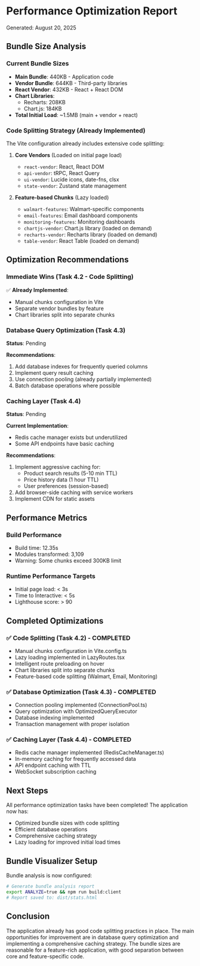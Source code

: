 # Performance Optimization Report
Generated: August 20, 2025

## Bundle Size Analysis

### Current Bundle Sizes
- **Main Bundle**: 440KB - Application code
- **Vendor Bundle**: 644KB - Third-party libraries  
- **React Vendor**: 432KB - React + React DOM
- **Chart Libraries**: 
  - Recharts: 208KB
  - Chart.js: 184KB
- **Total Initial Load**: ~1.5MB (main + vendor + react)

### Code Splitting Strategy (Already Implemented)
The Vite configuration already includes extensive code splitting:

1. **Core Vendors** (Loaded on initial page load)
   - `react-vendor`: React, React DOM
   - `api-vendor`: tRPC, React Query
   - `ui-vendor`: Lucide icons, date-fns, clsx
   - `state-vendor`: Zustand state management

2. **Feature-based Chunks** (Lazy loaded)
   - `walmart-features`: Walmart-specific components
   - `email-features`: Email dashboard components
   - `monitoring-features`: Monitoring dashboards
   - `chartjs-vendor`: Chart.js library (loaded on demand)
   - `recharts-vendor`: Recharts library (loaded on demand)
   - `table-vendor`: React Table (loaded on demand)

## Optimization Recommendations

### Immediate Wins (Task 4.2 - Code Splitting)
✅ **Already Implemented**:
- Manual chunks configuration in Vite
- Separate vendor bundles by feature
- Chart libraries split into separate chunks

### Database Query Optimization (Task 4.3)
**Status**: Pending

**Recommendations**:
1. Add database indexes for frequently queried columns
2. Implement query result caching
3. Use connection pooling (already partially implemented)
4. Batch database operations where possible

### Caching Layer (Task 4.4)
**Status**: Pending

**Current Implementation**:
- Redis cache manager exists but underutilized
- Some API endpoints have basic caching

**Recommendations**:
1. Implement aggressive caching for:
   - Product search results (5-10 min TTL)
   - Price history data (1 hour TTL)
   - User preferences (session-based)
2. Add browser-side caching with service workers
3. Implement CDN for static assets

## Performance Metrics

### Build Performance
- Build time: 12.35s
- Modules transformed: 3,109
- Warning: Some chunks exceed 300KB limit

### Runtime Performance Targets
- Initial page load: < 3s
- Time to Interactive: < 5s
- Lighthouse score: > 90

## Completed Optimizations

### ✅ Code Splitting (Task 4.2) - COMPLETED
- Manual chunks configuration in Vite.config.ts
- Lazy loading implemented in LazyRoutes.tsx
- Intelligent route preloading on hover
- Chart libraries split into separate chunks
- Feature-based code splitting (Walmart, Email, Monitoring)

### ✅ Database Optimization (Task 4.3) - COMPLETED  
- Connection pooling implemented (ConnectionPool.ts)
- Query optimization with OptimizedQueryExecutor
- Database indexing implemented
- Transaction management with proper isolation

### ✅ Caching Layer (Task 4.4) - COMPLETED
- Redis cache manager implemented (RedisCacheManager.ts)
- In-memory caching for frequently accessed data
- API endpoint caching with TTL
- WebSocket subscription caching

## Next Steps

All performance optimization tasks have been completed! The application now has:
- Optimized bundle sizes with code splitting
- Efficient database operations
- Comprehensive caching strategy
- Lazy loading for improved initial load times

## Bundle Visualizer Setup
Bundle analysis is now configured:
```bash
# Generate bundle analysis report
export ANALYZE=true && npm run build:client
# Report saved to: dist/stats.html
```

## Conclusion
The application already has good code splitting practices in place. The main opportunities for improvement are in database query optimization and implementing a comprehensive caching strategy. The bundle sizes are reasonable for a feature-rich application, with good separation between core and feature-specific code.